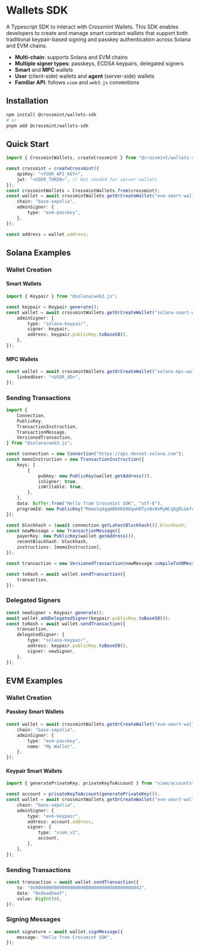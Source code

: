 # Wallets SDK

A Typescript SDK to interact with Crossmint Wallets. This SDK enables developers to create and manage smart contract wallets that support both traditional keypair-based signing and passkey authentication across Solana and EVM chains.

-   **Multi-chain**: supports Solana and EVM chains
-   **Multiple signer types**: passkeys, ECDSA keypairs, delegated signers
-   **Smart** and **MPC** wallets
-   **User** (client-side) wallets and **agent** (server-side) wallets
-   **Familiar API**: follows `viem` and `web3.js` conventions

## Installation

```sh
npm install @crossmint/wallets-sdk
# or
pnpm add @crossmint/wallets-sdk
```

## Quick Start

```ts
import { CrossmintWallets, createCrossmint } from "@crossmint/wallets-sdk";

const crossmint = createCrossmint({
    apiKey: "<YOUR_API_KEY>",
    jwt: "<USER_TOKEN>", // Not needed for server wallets
});
const crossmintWallets = CrossmintWallets.from(crossmint);
const wallet = await crossmintWallets.getOrCreateWallet("evm-smart-wallet", {
    chain: "base-sepolia",
    adminSigner: {
        type: "evm-passkey",
    },
});

const address = wallet.address;
```

## Solana Examples

### Wallet Creation

#### Smart Wallets

```ts
import { Keypair } from "@solana/web3.js";

const keypair = Keypair.generate();
const wallet = await crossmintWallets.getOrCreateWallet("solana-smart-wallet", {
    adminSigner: {
        type: "solana-keypair",
        signer: keypair,
        address: keypair.publicKey.toBase58(),
    },
});
```

#### MPC Wallets

```ts
const wallet = await crossmintWallets.getOrCreateWallet("solana-mpc-wallet", {
    linkedUser: "<USER_UD>",
});
```

### Sending Transactions

```ts
import {
    Connection,
    PublicKey,
    TransactionInstruction,
    TransactionMessage,
    VersionedTransaction,
} from "@solana/web3.js";

const connection = new Connection("https://api.devnet.solana.com");
const memoInstruction = new TransactionInstruction({
    keys: [
        {
            pubkey: new PublicKey(wallet.getAddress()),
            isSigner: true,
            isWritable: true,
        },
    ],
    data: Buffer.from("Hello from Crossmint SDK", "utf-8"),
    programId: new PublicKey("MemoSq4gqABAXKb96qnH8TysNcWxMyWCqXgDLGmfcHr"),
});

const blockhash = (await connection.getLatestBlockhash()).blockhash;
const newMessage = new TransactionMessage({
    payerKey: new PublicKey(wallet.getAddress()),
    recentBlockhash: blockhash,
    instructions: [memoInstruction],
});

const transaction = new VersionedTransaction(newMessage.compileToV0Message());

const txHash = await wallet.sendTransaction({
    transaction,
});
```

### Delegated Signers

```ts
const newSigner = Keypair.generate();
await wallet.addDelegatedSigner(keypair.publicKey.toBase58());
const txHash = await wallet.sendTransaction({
    transaction,
    delegatedSigner: {
        type: "solana-keypair",
        address: keypair.publicKey.toBase58(),
        signer: newSigner,
    },
});
```

## EVM Examples

### Wallet Creation

#### Passkey Smart Wallets

```ts
const wallet = await crossmintWallets.getOrCreateWallet("evm-smart-wallet", {
    chain: "base-sepolia",
    adminSigner: {
        type: "evm-passkey",
        name: "My Wallet",
    },
});
```

#### Keypair Smart Wallets

```ts
import { generatePrivateKey, privateKeyToAccount } from "viem/accounts";

const account = privateKeyToAccount(generatePrivateKey());
const wallet = await crossmintWallets.getOrCreateWallet("evm-smart-wallet", {
    chain: "base-sepolia",
    adminSigner: {
        type: "evm-keypair",
        address: account.address,
        signer: {
            type: "viem_v2",
            account,
        },
    },
});
```

### Sending Transactions

```ts
const transaction = await wallet.sendTransaction({
    to: "0x0000000000000000000000000000000000000042",
    data: "0xdeadbeef",
    value: BigInt(0),
});
```

### Signing Messages

```ts
const signature = await wallet.signMessage({
    message: "Hello from Crossmint SDK",
});
```
